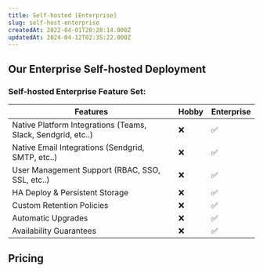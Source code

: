 ```yaml
---
title: Self-hosted [Enterprise]
slug: self-host-enterprise
createdAt: 2022-04-01T20:28:14.000Z
updatedAt: 2024-04-12T02:35:22.000Z
---
```


## Our Enterprise Self-hosted Deployment

<EnterpriseSelfHostCalendlyComponent prefix="Interested in deploying Highlight to your own VPC at a larger scale than the hobby deployment? Please contact us via"/>

### Self-hosted Enterprise Feature Set:

| Features                                                     | Hobby | Enterprise |
| ------------------------------------------------------------ | ----- | ---------- |
| Native Platform Integrations (Teams, Slack, Sendgrid, etc..) | ❌    | ✅         |
| Native Email Integrations (Sendgrid, SMTP, etc..)            | ❌    | ✅         |
| User Management Support (RBAC, SSO, SSL, etc..)              | ❌    | ✅         |
| HA Deploy & Persistent Storage                               | ❌    | ✅         |
| Custom Retention Policies                                    | ❌    | ✅         |
| Automatic Upgrades                                           | ❌    | ✅         |
| Availability Guarantees                                      | ❌    | ✅         |

## Pricing

<EnterpriseSelfHostCalendlyComponent prefix="Pricing for our self-hosted enterprise deployment starts at $3k / month. Contact us via " />
